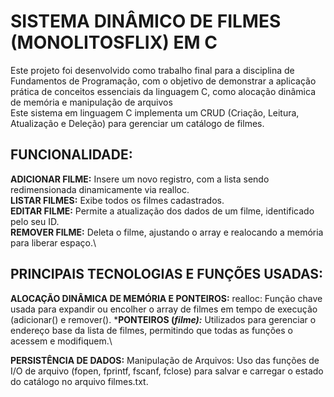# **SISTEMA DINÂMICO DE FILMES (MONOLITOSFLIX) EM C**

Este projeto foi desenvolvido como trabalho final para a disciplina de Fundamentos de Programação, com o objetivo de demonstrar a aplicação prática de conceitos essenciais da linguagem C, como alocação dinâmica de memória e manipulação de arquivos\
Este sistema em linguagem C implementa um CRUD (Criação, Leitura, Atualização e Deleção) para gerenciar um catálogo de filmes.


## FUNCIONALIDADE:
**ADICIONAR FILME:** Insere um novo registro, com a lista sendo redimensionada dinamicamente via realloc.\
**LISTAR FILMES:** Exibe todos os filmes cadastrados.\
**EDITAR FILME:** Permite a atualização dos dados de um filme, identificado pelo seu ID.\
**REMOVER FILME:** Deleta o filme, ajustando o array e realocando a memória para liberar espaço.\

## PRINCIPAIS TECNOLOGIAS E FUNÇÕES USADAS:
**ALOCAÇÃO DINÂMICA DE MEMÓRIA E PONTEIROS:** realloc: Função chave usada para expandir ou encolher o array de filmes em tempo de execução (adicionar() e remover().
***PONTEIROS (*filme):*** Utilizados para gerenciar o endereço base da lista de filmes, permitindo que todas as funções o acessem e modifiquem.\

**PERSISTÊNCIA DE DADOS:** Manipulação de Arquivos: Uso das funções de I/O de arquivo (fopen, fprintf, fscanf, fclose) para salvar e carregar o estado do catálogo no arquivo filmes.txt.
